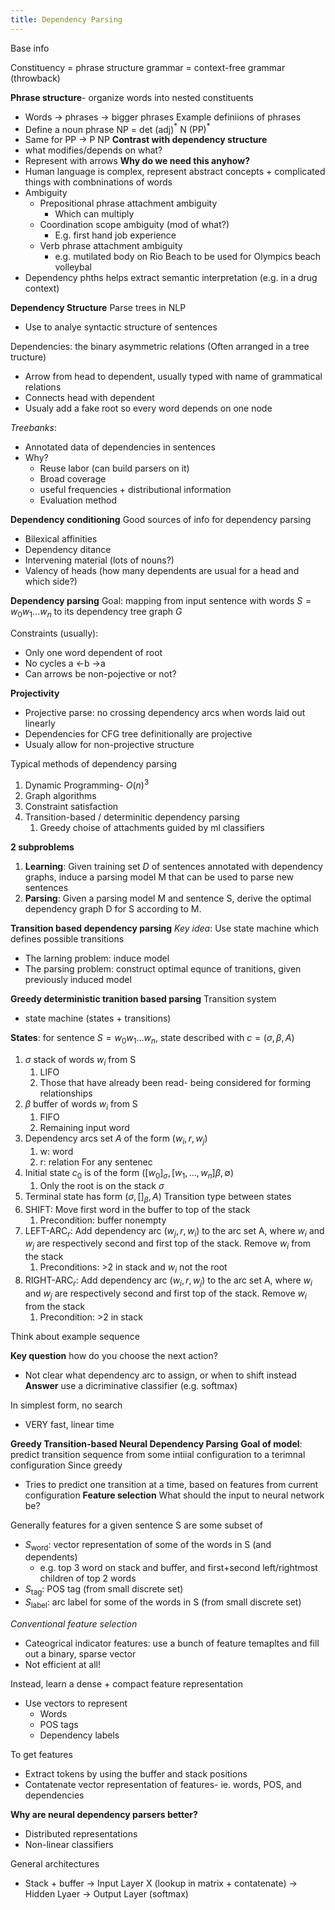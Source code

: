```yaml
---
title: Dependency Parsing
---
```


Base info

Constituency = phrase structure grammar = context-free grammar (throwback)

**Phrase structure**- organize words into nested constituents
- Words → phrases → bigger phrases
Example definiions of phrases
- Define a noun phrase  NP = det (adj)$^*$ N (PP)$^*$
- Same for PP → P NP
**Contrast with dependency structure**
- what modifies/depends on what?
- Represent with arrows
**Why do we need this anyhow?** 
- Human language is complex, represent abstract concepts + complicated things with combninations of words
- Ambiguity 
	- Prepositional phrase attachment ambiguity
		- Which can multiply
	- Coordination scope ambiguity (mod of what?) 
		- E.g. first hand job experience
	- Verb phrase attachment ambiguity
		- e.g. mutilated body on Rio Beach to be used for Olympics beach volleybal
- Dependency phths helps extract semantic interpretation (e.g. in a drug context)






**Dependency Structure**
Parse trees in NLP
- Use to analye syntactic structure of sentences

Dependencies: the binary asymmetric relations (Often arranged in a tree tructure)
- Arrow from head to dependent, usually typed with name of grammatical relations
- Connects head with dependent
- Usualy add a fake root so every word depends on one node

*Treebanks*: 
- Annotated data of dependencies in sentences
- Why?
	- Reuse labor (can build parsers on it)
	- Broad coverage
	- useful frequencies + distributional information
	- Evaluation method

**Dependency conditioning** 
Good sources of info for dependency parsing
- Bilexical affinities
- Dependency ditance
- Intervening material (lots of nouns?)
- Valency of heads (how many dependents are usual for a head and which side?)


**Dependency parsing**
Goal: mapping from input sentence with words $S = w_0w_1\ldots w_n$ to its dependency tree graph $G$

Constraints (usually):
- Only one word dependent of root
- No cycles a ←b →a
- Can arrows be non-pojective or not?

**Projectivity**
- Projective parse: no crossing dependency arcs when words laid out linearly
- Dependencies for CFG tree definitionally are projective
- Usualy allow for non-projective structure

Typical methods of dependency parsing
1. Dynamic Programming- $O(n)^3$ 
2. Graph algorithms
3. Constraint satisfaction
4. Transition-based / determinitic dependency parsing
	1. Greedy choise of attachments guided by ml classifiers



**2 subproblems**
1. **Learning**: Given training set $D$ of sentences annotated with dependency graphs, induce a parsing model M that can be used to parse new sentences
2. **Parsing**: Given a parsing model M and sentence S, derive the optimal dependency graph D for S according to M.

**Transition based dependency parsing**
*Key idea*: Use state machine which defines possible transitions
- The larning problem: induce model 
- The parsing problem: construct optimal equnce of tranitions, given previously induced model

**Greedy deterministic tranition based parsing**
Transition system
- state machine (states + transitions)

**States**: for sentence $S = w_0w_1 \ldots w_n$, state described with $c = (\sigma, \beta, A)$
1. $\sigma$ stack of words $w_i$ from S
	1. LIFO
	2. Those that have already been read- being considered for forming relationships
2. $\beta$ buffer of words $w_i$ from S
	1. FIFO
	2. Remaining input word
3. Dependency arcs set $A$ of the form $(w_i, r, w_j)$ 
	1. w: word
	2. r: relation
For any sentenec
1. Initial state $c_0$ is of the form $([w_0]_\sigma, [w_1,\ldots , w_n]\beta, \emptyset)$
	1. Only the root is on the stack $\sigma$
2. Terminal state has form $(\sigma, []_\beta, A)$
Transition type between states
1. SHIFT: Move first word in the buffer to top of the stack
	1. Precondition: buffer nonempty
2. LEFT-ARC$_r$: Add dependency arc $(w_j, r, w_i)$ to the arc set A, where $w_i$ and $w_j$ are respectively second and first top of the stack. Remove $w_i$ from the stack
	1. Preconditions: >2 in stack and $w_i$ not the root
3. RIGHT-ARC$_r$: Add dependency arc $(w_i, r, w_j)$ to the arc set A, where $w_i$ and $w_j$ are respectively second and first top of the stack. Remove $w_i$ from the stack
	1. Precondition: >2 in stack

Think about example sequence


**Key question** how do you choose the next action?
- Not clear what dependency arc to assign, or when to shift instead
**Answer** use a dicriminative classifier (e.g. softmax)

In simplest form, no search
- VERY fast, linear time

**Greedy Transition-based Neural Dependency Parsing**
**Goal of model**: predict transition sequence from some intiial configuration to a terimnal configuration
Since greedy
- Tries to predict one transition at a time, based on features from current configuration
**Feature selection**
What should the input to neural network be?



Generally features for a given sentence S are some subset of
- $S_{\text{word}}$: vector representation of some of the words in S (and dependents)
	- e.g. top 3 word on stack and buffer, and first+second left/rightmost children of top 2 words
- $S_{\text{tag}}$: POS tag (from small discrete set)
- $S_\text{label}$: arc label for some of the words in S (from small discrete set)


*Conventional feature selection*
- Cateogrical indicator features: use a bunch of feature temapltes and fill out a binary, sparse vector
- Not efficient at all!

Instead, learn a dense + compact feature representation
- Use vectors to represent
	- Words
	- POS tags
	- Dependency labels

To get features
- Extract tokens by using the buffer and stack positions
- Contatenate vector representation of features- ie. words, POS, and dependencies

**Why are neural dependency parsers better?**
- Distributed representations
- Non-linear classifiers


General architectures
- Stack + buffer -> Input Layer X (lookup in matrix + contatenate) -> Hidden Lyaer -> Output Layer (softmax)

